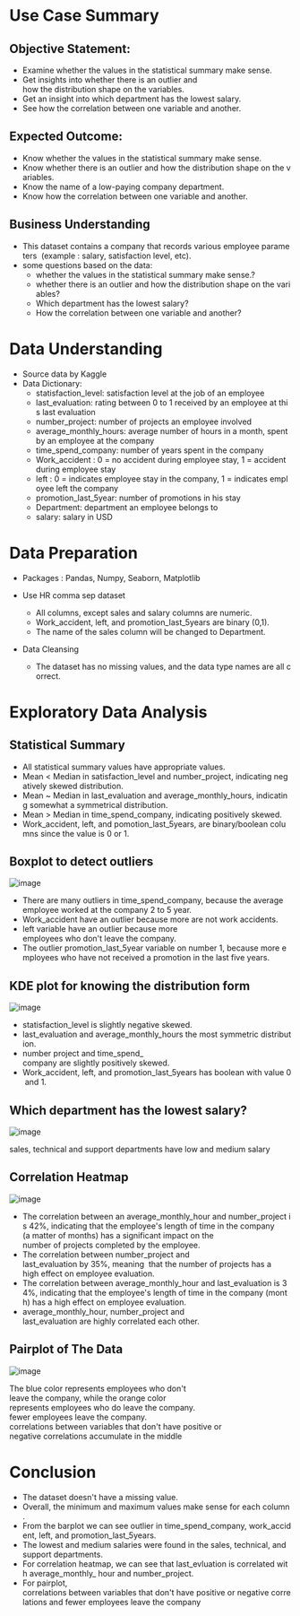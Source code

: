 # Use Case Summary
## Objective Statement: 
- Examine whether the values in the statistical summary make sense.
- Get insights into whether there is an outlier and 
  how the distribution shape on the variables.
- Get an insight into which department has the lowest salary.
- See how the correlation between one variable and another.

## Expected Outcome:
- Know whether the values in the statistical summary make sense.
- Know whether there is an outlier and how the distribution shape on the variables.
- Know the name of a low-paying company department.
- Know how the correlation between one variable and another.

## Business Understanding
- This dataset contains a company that records various employee parameters 
(example : salary, satisfaction level, etc).
- some questions based on the data:
  - whether the values in the statistical summary make sense.?
  - whether there is an outlier and how the distribution shape on the variables?
  - Which department has the lowest salary?
  - How the correlation between one variable and another?

# Data Understanding
- Source data by Kaggle
- Data Dictionary:
  - statisfaction_level: satisfaction level at the job of an employee
  - last_evaluation: rating between 0 to 1 received by an employee at this last evaluation
  - number_project: number of projects an employee involved 
  - average_monthly_hours: average number of hours in a month, spent by an employee at the company
  - time_spend_company: number of years spent in the company
  - Work_accident : 0 = no accident during employee stay, 1 = accident during employee stay
  - left : 0 = indicates employee stay in the company, 1 = indicates employee left the company
  - promotion_last_5year: number of promotions in his stay
  - Department: department an employee belongs to
  - salary: salary in USD

# Data Preparation
- Packages : Pandas, Numpy, Seaborn, Matplotlib
- Use HR comma sep dataset
   - All columns, except sales and salary columns are numeric.
   - Work_accident, left, and promotion_last_5years are binary (0,1).
   - The name of the sales column will be changed to Department.

- Data Cleansing
   - The dataset has no missing values, and the data type names are all correct.

# Exploratory Data Analysis
## Statistical Summary
- All statistical summary values have appropriate values.
- Mean < Median in satisfaction_level and number_project, indicating negatively skewed distribution.
- Mean ~ Median in last_evaluation and average_monthly_hours, indicating somewhat a symmetrical distribution.
- Mean > Median in time_spend_company, indicating positively skewed.
- Work_accident, left, and pomotion_last_5years, are binary/boolean columns since the value is 0 or 1.

## Boxplot to detect outliers
![image](https://user-images.githubusercontent.com/95860293/155543955-65768001-8b16-41a7-9619-19d0f5d3bca1.png)

- There are many outliers in time_spend_company, because the average employee worked at the company 2 to 5 year.
- Work_accident have an outlier because more are not work accidents.
- left variable have an outlier because more employees who don't leave the company.
- The outlier promotion_last_5year variable on number 1, because more employees who have not received a promotion in the last five years.

## KDE plot for knowing the distribution form
![image](https://user-images.githubusercontent.com/95860293/155544748-714472e5-7741-4739-9ff9-81ffb514b127.png)

- statisfaction_level is slightly negative skewed.
- last_evaluation and average_monthly_hours the most symmetric distribution.
- number project and time_spend_  company are slightly positively skewed.
- Work_accident, left, and promotion_last_5years has boolean with value 0 and 1.

## Which department has the lowest salary?
![image](https://user-images.githubusercontent.com/95860293/155545067-15ba3d3e-cb8f-46bd-ae51-556eb6073503.png)

sales, technical and support departments have low and medium salary

## Correlation Heatmap
![image](https://user-images.githubusercontent.com/95860293/155547498-b7488831-3a3f-4e1e-b2c5-31219bcdb841.png)


- The correlation between an average_monthly_hour and number_project is 42%, indicating that the employee's length of time in the company (a matter of months) has a significant impact on the number of projects completed by the employee.
- The correlation between number_project and last_evaluation by 35%, meaning  that the number of projects has a  high effect on employee evaluation.
- The correlation between average_monthly_hour and last_evaluation is 34%, indicating that the employee's length of time in the company (month) has a high effect on                employee evaluation.
- average_monthly_hour,  number_project and last_evaluation are highly correlated each other.

## Pairplot of The Data
![image](https://user-images.githubusercontent.com/95860293/155545318-71eb8126-2a4c-4d2f-87ea-5e6ff3f52868.png)

The blue color represents employees who don't leave the company, while the orange color represents employees who do leave the company.
fewer employees leave the company. correlations between variables that don't have positive or negative correlations accumulate in the middle

# Conclusion
- The dataset doesn't have a missing value.
- Overall, the minimum and maximum values make sense for each column.
- From the barplot we can see outlier in time_spend_company, work_accident, left, and promotion_last_5years.
- The lowest and medium salaries were found in the sales, technical, and support departments.
- For correlation heatmap, we can see that last_evluation is correlated with average_monthly_ hour and number_project.
- For pairplot, correlations between variables that don't have positive or negative correlations and fewer employees leave the company

